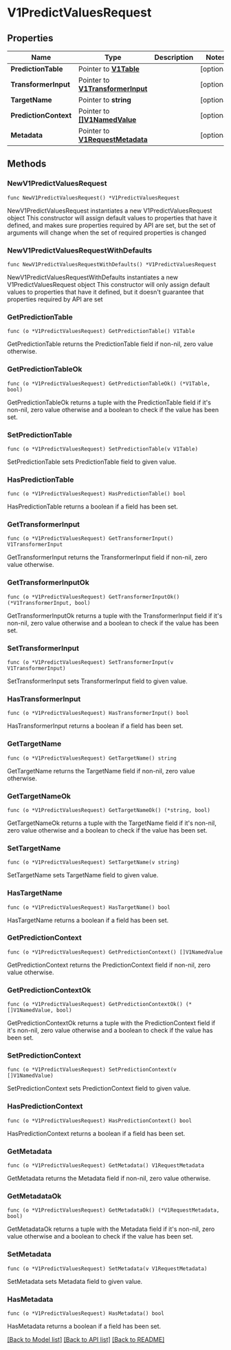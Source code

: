 # V1PredictValuesRequest

## Properties

Name | Type | Description | Notes
------------ | ------------- | ------------- | -------------
**PredictionTable** | Pointer to [**V1Table**](V1Table.md) |  | [optional] 
**TransformerInput** | Pointer to [**V1TransformerInput**](V1TransformerInput.md) |  | [optional] 
**TargetName** | Pointer to **string** |  | [optional] 
**PredictionContext** | Pointer to [**[]V1NamedValue**](V1NamedValue.md) |  | [optional] 
**Metadata** | Pointer to [**V1RequestMetadata**](V1RequestMetadata.md) |  | [optional] 

## Methods

### NewV1PredictValuesRequest

`func NewV1PredictValuesRequest() *V1PredictValuesRequest`

NewV1PredictValuesRequest instantiates a new V1PredictValuesRequest object
This constructor will assign default values to properties that have it defined,
and makes sure properties required by API are set, but the set of arguments
will change when the set of required properties is changed

### NewV1PredictValuesRequestWithDefaults

`func NewV1PredictValuesRequestWithDefaults() *V1PredictValuesRequest`

NewV1PredictValuesRequestWithDefaults instantiates a new V1PredictValuesRequest object
This constructor will only assign default values to properties that have it defined,
but it doesn't guarantee that properties required by API are set

### GetPredictionTable

`func (o *V1PredictValuesRequest) GetPredictionTable() V1Table`

GetPredictionTable returns the PredictionTable field if non-nil, zero value otherwise.

### GetPredictionTableOk

`func (o *V1PredictValuesRequest) GetPredictionTableOk() (*V1Table, bool)`

GetPredictionTableOk returns a tuple with the PredictionTable field if it's non-nil, zero value otherwise
and a boolean to check if the value has been set.

### SetPredictionTable

`func (o *V1PredictValuesRequest) SetPredictionTable(v V1Table)`

SetPredictionTable sets PredictionTable field to given value.

### HasPredictionTable

`func (o *V1PredictValuesRequest) HasPredictionTable() bool`

HasPredictionTable returns a boolean if a field has been set.

### GetTransformerInput

`func (o *V1PredictValuesRequest) GetTransformerInput() V1TransformerInput`

GetTransformerInput returns the TransformerInput field if non-nil, zero value otherwise.

### GetTransformerInputOk

`func (o *V1PredictValuesRequest) GetTransformerInputOk() (*V1TransformerInput, bool)`

GetTransformerInputOk returns a tuple with the TransformerInput field if it's non-nil, zero value otherwise
and a boolean to check if the value has been set.

### SetTransformerInput

`func (o *V1PredictValuesRequest) SetTransformerInput(v V1TransformerInput)`

SetTransformerInput sets TransformerInput field to given value.

### HasTransformerInput

`func (o *V1PredictValuesRequest) HasTransformerInput() bool`

HasTransformerInput returns a boolean if a field has been set.

### GetTargetName

`func (o *V1PredictValuesRequest) GetTargetName() string`

GetTargetName returns the TargetName field if non-nil, zero value otherwise.

### GetTargetNameOk

`func (o *V1PredictValuesRequest) GetTargetNameOk() (*string, bool)`

GetTargetNameOk returns a tuple with the TargetName field if it's non-nil, zero value otherwise
and a boolean to check if the value has been set.

### SetTargetName

`func (o *V1PredictValuesRequest) SetTargetName(v string)`

SetTargetName sets TargetName field to given value.

### HasTargetName

`func (o *V1PredictValuesRequest) HasTargetName() bool`

HasTargetName returns a boolean if a field has been set.

### GetPredictionContext

`func (o *V1PredictValuesRequest) GetPredictionContext() []V1NamedValue`

GetPredictionContext returns the PredictionContext field if non-nil, zero value otherwise.

### GetPredictionContextOk

`func (o *V1PredictValuesRequest) GetPredictionContextOk() (*[]V1NamedValue, bool)`

GetPredictionContextOk returns a tuple with the PredictionContext field if it's non-nil, zero value otherwise
and a boolean to check if the value has been set.

### SetPredictionContext

`func (o *V1PredictValuesRequest) SetPredictionContext(v []V1NamedValue)`

SetPredictionContext sets PredictionContext field to given value.

### HasPredictionContext

`func (o *V1PredictValuesRequest) HasPredictionContext() bool`

HasPredictionContext returns a boolean if a field has been set.

### GetMetadata

`func (o *V1PredictValuesRequest) GetMetadata() V1RequestMetadata`

GetMetadata returns the Metadata field if non-nil, zero value otherwise.

### GetMetadataOk

`func (o *V1PredictValuesRequest) GetMetadataOk() (*V1RequestMetadata, bool)`

GetMetadataOk returns a tuple with the Metadata field if it's non-nil, zero value otherwise
and a boolean to check if the value has been set.

### SetMetadata

`func (o *V1PredictValuesRequest) SetMetadata(v V1RequestMetadata)`

SetMetadata sets Metadata field to given value.

### HasMetadata

`func (o *V1PredictValuesRequest) HasMetadata() bool`

HasMetadata returns a boolean if a field has been set.


[[Back to Model list]](../README.md#documentation-for-models) [[Back to API list]](../README.md#documentation-for-api-endpoints) [[Back to README]](../README.md)


